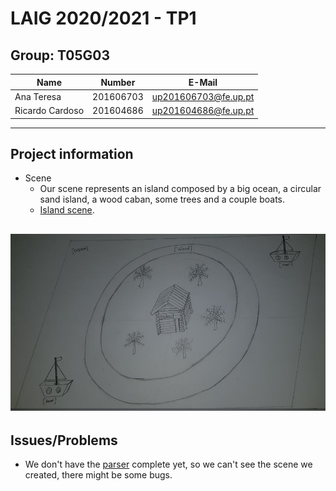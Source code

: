 # LAIG 2020/2021 - TP1

## Group: T05G03

| Name             | Number    | E-Mail                |
| ---------------- | --------- | --------------------- |
| Ana Teresa       | 201606703 | up201606703@fe.up.pt  |
| Ricardo Cardoso  | 201604686 | up201604686@fe.up.pt  |

----
## Project information

- Scene
  - Our scene represents an island composed by a big ocean, a circular sand island, a wood caban, some trees and a couple boats.
  - [Island scene](scenes/island.xml).

![Initial draft](photos/draft.jpg)
----
## Issues/Problems

- We don't have the [parser](MySceneGraph.js) complete yet, so we can't see the scene we created, there might be some bugs.
